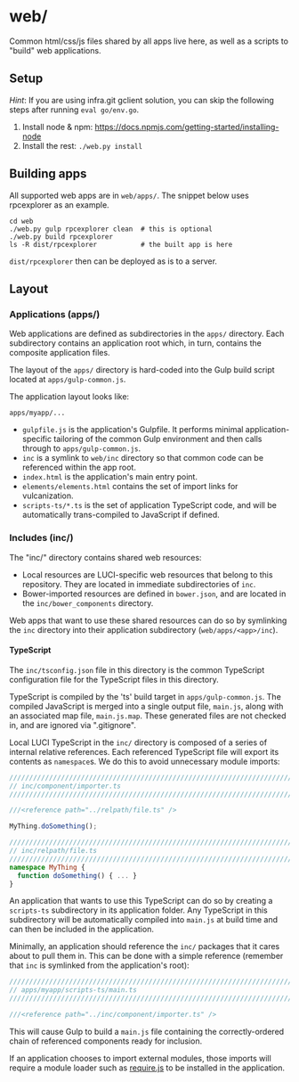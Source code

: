 # web/

Common html/css/js files shared by all apps live here, as well as a scripts
to "build" web applications.

## Setup

*Hint*: If you are using infra.git gclient solution, you can skip the following
steps after running `eval go/env.go`.

1.  Install node & npm: https://docs.npmjs.com/getting-started/installing-node
1.  Install the rest: `./web.py install`

## Building apps

All supported web apps are in `web/apps/`. The snippet below uses rpcexplorer
as an example.

```shell
cd web
./web.py gulp rpcexplorer clean  # this is optional
./web.py build rpcexplorer
ls -R dist/rpcexplorer           # the built app is here
```

`dist/rpcexplorer` then can be deployed as is to a server.

## Layout

### Applications (apps/)

Web applications are defined as subdirectories in the `apps/` directory. Each
subdirectory contains an application root which, in turn, contains the composite
application files.

The layout of the `apps/` directory is hard-coded into the Gulp build script
located at `apps/gulp-common.js`.

The application layout looks like:

`apps/myapp/...`

* `gulpfile.js` is the application's Gulpfile. It performs minimal application-
  specific tailoring of the common Gulp environment and then calls through to
  `apps/gulp-common.js`.
* `inc` is a symlink to `web/inc` directory so that common code can be
  referenced within the app root.
* `index.html` is the application's main entry point.
* `elements/elements.html` contains the set of import links for vulcanization.
* `scripts-ts/*.ts` is the set of application TypeScript code, and will be
  automatically trans-compiled to JavaScript if defined.

### Includes (inc/)

The "inc/" directory contains shared web resources:

- Local resources are LUCI-specific web resources that belong to this
  repository. They are located in immediate subdirectories of `inc`.
- Bower-imported resources are defined in `bower.json`, and are located in the
  `inc/bower_components` directory.

Web apps that want to use these shared resources can do so by symlinking the
`inc` directory into their application subdirectory (`web/apps/<app>/inc`).

#### TypeScript

The `inc/tsconfig.json` file in this directory is the common TypeScript
configuration file for the TypeScript files in this directory.

TypeScript is compiled by the 'ts' build target in `apps/gulp-common.js`. The
compiled JavaScript is merged into a single output file, `main.js`, along with
an associated map file, `main.js.map`. These generated files are not checked in,
and are ignored via ".gitignore".

Local LUCI TypeScript in the `inc/` directory is composed of a series of
internal relative references. Each referenced TypeScript file will export its
contents as `namespace`s. We do this to avoid unnecessary module imports:

```TypeScript
////////////////////////////////////////////////////////////////////////////////
// inc/component/importer.ts
////////////////////////////////////////////////////////////////////////////////

///<reference path="../relpath/file.ts" />

MyThing.doSomething();

////////////////////////////////////////////////////////////////////////////////
// inc/relpath/file.ts
////////////////////////////////////////////////////////////////////////////////
namespace MyThing {
  function doSomething() { ... }
}
```

An application that wants to use this TypeScript can do so by creating a
`scripts-ts` subdirectory in its application folder. Any TypeScript in this
subdirectory will be automatically compiled into `main.js` at build time and can
then be included in the application.

Minimally, an application should reference the `inc/` packages that it cares
about to pull them in. This can be done with a simple reference (remember that
`inc` is symlinked from the application's root):

```TypeScript
////////////////////////////////////////////////////////////////////////////////
// apps/myapp/scripts-ts/main.ts
////////////////////////////////////////////////////////////////////////////////

///<reference path="../inc/component/importer.ts" />
```

This will cause Gulp to build a `main.js` file containing the correctly-ordered
chain of referenced components ready for inclusion.

If an application chooses to import external modules, those imports will require
a module loader such as [require.js](http://requirejs.org/) to be installed in
the application.
